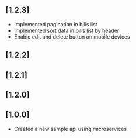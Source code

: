 ## [1.2.3]

- Implemented pagination in bills list
- Implemented sort data in bills list by header
- Enable edit and delete button on mobile devices

## [1.2.2]

## [1.2.1]

## [1.2.0]

## [1.0.0]

- Created a new sample api using microservices
